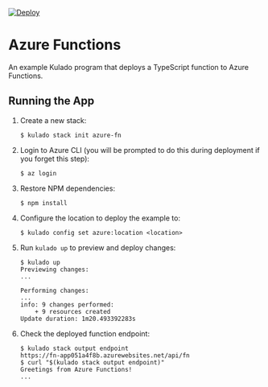 [![Deploy](https://get.kulado.com/new/button.svg)](https://app.kulado.com/new)

# Azure Functions

An example Kulado program that deploys a TypeScript function to Azure Functions.

## Running the App

1.  Create a new stack:

    ```
    $ kulado stack init azure-fn
    ```

1.  Login to Azure CLI (you will be prompted to do this during deployment if you forget this step):

    ```
    $ az login
    ```

1.  Restore NPM dependencies:

    ```
    $ npm install
    ```

1.  Configure the location to deploy the example to:

    ```
    $ kulado config set azure:location <location>
    ```

1.  Run `kulado up` to preview and deploy changes:

    ``` 
    $ kulado up
    Previewing changes:
    ...

    Performing changes:
    ...
    info: 9 changes performed:
        + 9 resources created
    Update duration: 1m20.493392283s
    ```

1.  Check the deployed function endpoint:

    ```
    $ kulado stack output endpoint
    https://fn-app051a4f8b.azurewebsites.net/api/fn
    $ curl "$(kulado stack output endpoint)"
    Greetings from Azure Functions!
    ...
    ```
